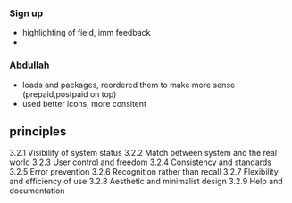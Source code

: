

### Sign up
- highlighting of field, imm feedback
- 
### Abdullah
- loads and packages, reordered them to make more sense (prepaid,postpaid on top)
- used better icons, more consitent


## principles

3.2.1 Visibility of system status
3.2.2 Match between system and the real world 3.2.3 User control and freedom
3.2.4 Consistency and standards
3.2.5 Error prevention
3.2.6 Recognition rather than recall 
3.2.7 Flexibility and efficiency of use 
3.2.8 Aesthetic and minimalist design 
3.2.9 Help and documentation
